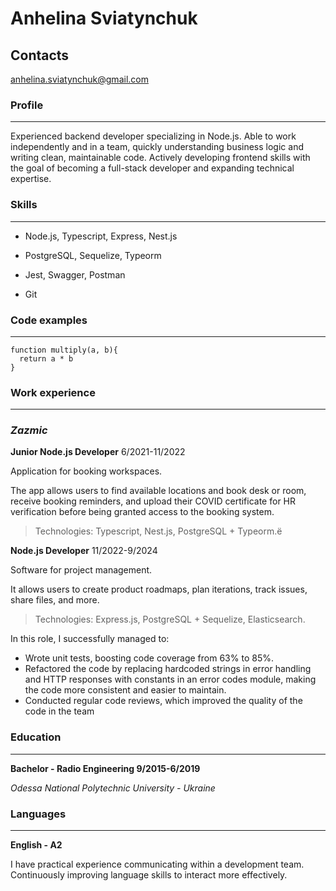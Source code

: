 # Anhelina Sviatynchuk

## Contacts
anhelina.sviatynchuk@gmail.com

### Profile
*********
Experienced backend developer specializing in Node.js.
 Able to work independently and in a team, quickly understanding business logic and writing clean, maintainable code. Actively developing frontend skills with the goal of becoming a full-stack developer and expanding technical expertise. 

### Skills
*********
* Node.js, Typescript, Express, Nest.js

* PostgreSQL, Sequelize, Typeorm

* Jest, Swagger, Postman

* Git

### Code examples
*********
```
function multiply(a, b){
  return a * b
}
```

### Work experience
*********
### *Zazmic*

**Junior Node.js Developer** 6/2021-11/2022

Application for booking workspaces.

The app allows users to find available locations and book desk or
room, receive booking reminders, and upload their COVID certificate
for HR verification before being granted access to the booking system.

>Technologies: Typescript, Nest.js, PostgreSQL + Typeorm.ё

**Node.js Developer** 11/2022-9/2024

Software for project management.

It allows users to create product roadmaps, plan iterations, track
issues, share files, and more.

>Technologies: Express.js, PostgreSQL + Sequelize, Elasticsearch.

In this role, I successfully managed to:
* Wrote unit tests, boosting code coverage from 63% to 85%.
* Refactored the code by replacing hardcoded strings in error handling
and HTTP responses with constants in an error codes module, making
the code more consistent and easier to maintain.
* Conducted regular code reviews, which improved the quality of the
code in the team

### Education
*********
**Bachelor - Radio Engineering 9/2015-6/2019**

*Odessa National Polytechnic University -
Ukraine*

### Languages
*********
**English - A2** 

I have practical experience communicating within a development team. Continuously improving language skills to interact more effectively.
